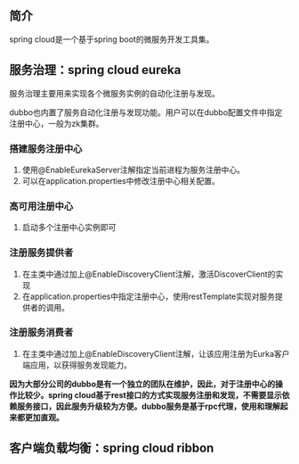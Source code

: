 ## 简介
spring cloud是一个基于spring boot的微服务开发工具集。

## 服务治理：spring cloud eureka
服务治理主要用来实现各个微服务实例的自动化注册与发现。

dubbo也内置了服务自动化注册与发现功能。用户可以在dubbo配置文件中指定注册中心，一般为zk集群。

### 搭建服务注册中心
1. 使用@EnableEurekaServer注解指定当前进程为服务注册中心。
2. 可以在application.properties中修改注册中心相关配置。

### 高可用注册中心
1. 启动多个注册中心实例即可

### 注册服务提供者
1. 在主类中通过加上@EnableDiscoveryClient注解，激活DiscoverClient的实现
2. 在application.properties中指定注册中心，使用restTemplate实现对服务提供者的调用。

### 注册服务消费者
1. 在主类中通过加上@EnableDiscoveryClient注解，让该应用注册为Eurka客户端应用，以获得服务发现能力。

**因为大部分公司的dubbo是有一个独立的团队在维护，因此，对于注册中心的操作比较少。spring cloud基于rest接口的方式实现服务注册和发现，不需要显示依赖服务接口，因此服务升级较为方便。dubbo服务是基于rpc代理，使用和理解起来都更加直观。**

## 客户端负载均衡：spring cloud ribbon